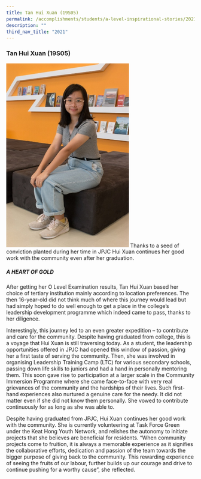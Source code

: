 ```yaml
---
title: Tan Hui Xuan (19S05)
permalink: /accomplishments/students/a-level-inspirational-stories/2021/huixuan/
description: ""
third_nav_title: "2021"
---
```

### **Tan Hui Xuan (19S05)**

<img src="/images/Tan%20Hui%20Xuan.jpg" 
     style="width:65%">
Thanks to a seed of conviction planted during her time in JPJC Hui Xuan continues her good work with the community even after her graduation.

##### **A HEART OF GOLD**
After getting her O Level Examination results, Tan Hui Xuan based her choice of tertiary institution mainly according to location preferences. The then 16-year-old did not think much of where this journey would lead but had simply hoped to do well enough to get a place in the college’s leadership development programme which indeed came to pass, thanks to her diligence.

Interestingly, this journey led to an even greater expedition – to contribute and care for the community. Despite having graduated from college, this is a voyage that Hui Xuan is still traversing today. As a student, the leadership opportunities offered in JPJC had opened this window of passion, giving her a first taste of serving the community. Then, she was involved in organising Leadership Training Camp (LTC) for various secondary schools, passing down life skills to juniors and had a hand in personally mentoring them. This soon gave rise to participation at a larger scale in the Community Immersion Programme where she came face-to-face with very real grievances of the community and the hardships of their lives. Such first-hand experiences also nurtured a genuine care for the needy. It did not matter even if she did not know them personally. She vowed to contribute continuously for as long as she was able to.

Despite having graduated from JPJC, Hui Xuan continues her good work with the community. She is currently volunteering at Task Force Green under the Keat Hong Youth Network, and relishes the autonomy to initiate projects that she believes are beneficial for residents. “When community projects come to fruition, it is always a memorable experience as it signifies the collaborative efforts, dedication and passion of the team towards the bigger purpose of giving back to the community. This rewarding experience of seeing the fruits of our labour, further builds up our courage and drive to continue pushing for a worthy cause”, she reflected.

